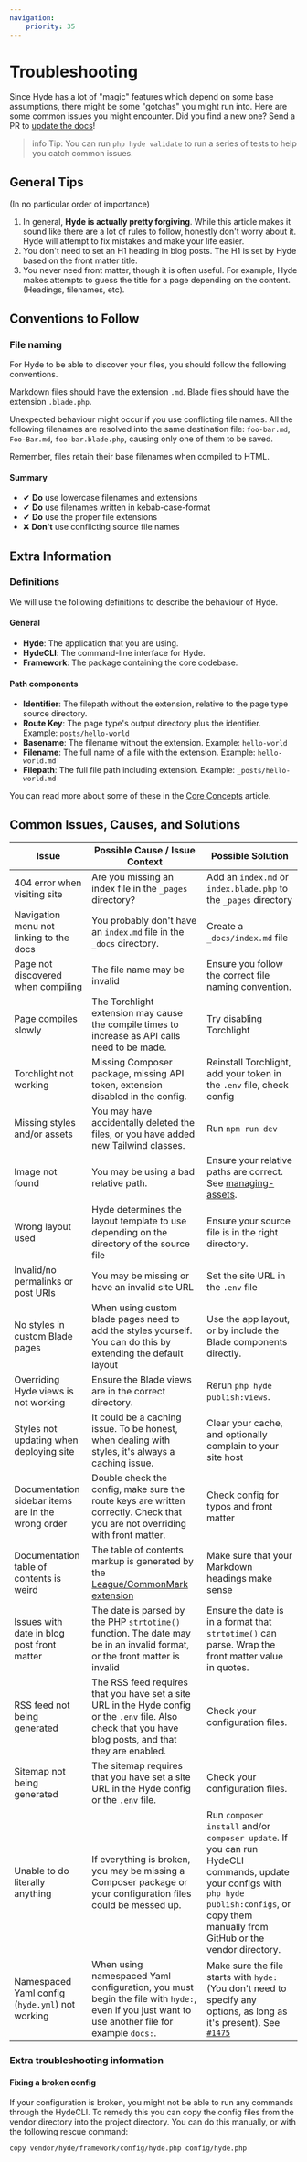 ```yaml
---
navigation:
    priority: 35
---
```


# Troubleshooting

Since Hyde has a lot of "magic" features which depend on some base assumptions, there might be some "gotchas" you might run into. Here are some common issues you might encounter. Did you find a new one? Send a PR to [update the docs](https://github.com/hydephp/docs)!

>info Tip: You can run `php hyde validate` to run a series of tests to help you catch common issues.

## General Tips

(In no particular order of importance)

1. In general, **Hyde is actually pretty forgiving**. While this article makes it sound like there are a lot of rules to follow,
   honestly don't worry about it. Hyde will attempt to fix mistakes and make your life easier.
2. You don't need to set an H1 heading in blog posts. The H1 is set by Hyde based on the front matter title.
3. You never need front matter, though it is often useful.
   For example, Hyde makes attempts to guess the title for a page depending on the content. (Headings, filenames, etc).

## Conventions to Follow

### File naming

For Hyde to be able to discover your files, you should follow the following conventions.

Markdown files should have the extension `.md`. Blade files should have the extension `.blade.php`.

Unexpected behaviour might occur if you use conflicting file names.
All the following filenames are resolved into the same destination file:
`foo-bar.md`, `Foo-Bar.md`, `foo-bar.blade.php`, causing only one of them to be saved.

Remember, files retain their base filenames when compiled to HTML.

#### Summary

- ✔ **Do** use lowercase filenames and extensions
- ✔ **Do** use filenames written in kebab-case-format
- ✔ **Do** use the proper file extensions
- ❌ **Don't** use conflicting source file names

## Extra Information

### Definitions

We will use the following definitions to describe the behaviour of Hyde.

#### General

- **Hyde**: The application that you are using.
- **HydeCLI**: The command-line interface for Hyde.
- **Framework**: The package containing the core codebase.

#### Path components

- **Identifier**: The filepath without the extension, relative to the page type source directory.
- **Route Key**: The page type's output directory plus the identifier. Example: `posts/hello-world`
- **Basename**: The filename without the extension. Example: `hello-world`
- **Filename**: The full name of a file with the extension. Example: `hello-world.md`
- **Filepath**: The full file path including extension. Example: `_posts/hello-world.md`

You can read more about some of these in the [Core Concepts](core-concepts#paths-identifiers-and-route-keys) article.

## Common Issues, Causes, and Solutions

| Issue                                              | Possible Cause / Issue Context                                                                                                                            | Possible Solution                                                                                                                                                                                 |
|----------------------------------------------------|-----------------------------------------------------------------------------------------------------------------------------------------------------------|---------------------------------------------------------------------------------------------------------------------------------------------------------------------------------------------------|
| 404 error when visiting site                       | Are you missing an index file in the `_pages` directory?                                                                                                  | Add an `index.md` or `index.blade.php` to the `_pages` directory                                                                                                                                  |
| Navigation menu not linking to the docs            | You probably don't have an `index.md` file in the `_docs` directory.                                                                                      | Create a `_docs/index.md` file                                                                                                                                                                    |
| Page not discovered when compiling                 | The file name may be invalid                                                                                                                              | Ensure you follow the correct file naming convention.                                                                                                                                             |
| Page compiles slowly                               | The Torchlight extension may cause the compile times to increase as API calls need to be made.                                                            | Try disabling Torchlight                                                                                                                                                                          |
| Torchlight not working                             | Missing Composer package, missing API token, extension disabled in the config.                                                                            | Reinstall Torchlight, add your token in the `.env` file, check config                                                                                                                             |
| Missing styles and/or assets                       | You may have accidentally deleted the files, or you have added new Tailwind classes.                                                                      | Run `npm run dev`                                                                                                                                                                                 |
| Image not found                                    | You may be using a bad relative path.                                                                                                                     | Ensure your relative paths are correct.  See [managing-assets](managing-assets#referencing-images).                                                                                               |
| Wrong layout used                                  | Hyde determines the layout template to use depending on the directory of the source file                                                                  | Ensure your source file is in the right directory.                                                                                                                                                |
| Invalid/no permalinks or post URIs                 | You may be missing or have an invalid site URL                                                                                                            | Set the site URL in the `.env` file                                                                                                                                                               |
| No styles in custom Blade pages                    | When using custom blade pages need to add the styles yourself. You can do this by extending the default layout                                            | Use the app layout, or by include the Blade components directly.                                                                                                                                  |
| Overriding Hyde views is not working               | Ensure the Blade views are in the correct directory.                                                                                                      | Rerun `php hyde publish:views`.                                                                                                                                                                   |
| Styles not updating when deploying site            | It could be a caching issue. To be honest, when dealing with styles, it's always a caching issue.                                                         | Clear your cache, and optionally complain to your site host                                                                                                                                       |
| Documentation sidebar items are in the wrong order | Double check the config, make sure the route keys are written correctly. Check that you are not overriding with front matter.                             | Check config for typos and front matter                                                                                                                                                           |
| Documentation table of contents is weird           | The table of contents markup is generated by the [League/CommonMark extension](https://commonmark.thephpleague.com/2.3/extensions/table-of-contents/)     | Make sure that your Markdown headings make sense                                                                                                                                                  |
| Issues with date in blog post front matter         | The date is parsed by the PHP `strtotime()` function. The date may be in an invalid format, or the front matter is invalid                                | Ensure the date is in a format that `strtotime()` can parse. Wrap the front matter value in quotes.                                                                                               |
| RSS feed not being generated                       | The RSS feed requires that you have set a site URL in the Hyde config or the `.env` file. Also check that you have blog posts, and that they are enabled. | Check your configuration files.                                                                                                                                                                   |                                                                                                                                                         |
| Sitemap not being generated                        | The sitemap requires that you have set a site URL in the Hyde config or the `.env` file.                                                                  | Check your configuration files.                                                                                                                                                                   |                                                                                                                                                         |
| Unable to do literally anything                    | If everything is broken, you may be missing a Composer package or your configuration files could be messed up.                                            | Run `composer install` and/or `composer update`. If you can run HydeCLI commands, update your configs with `php hyde publish:configs`, or copy them manually from GitHub or the vendor directory. |
| Namespaced Yaml config (`hyde.yml`) not working    | When using namespaced Yaml configuration, you must begin the file with `hyde:`, even if you just want to use another file for example `docs:`.            | Make sure the file starts with `hyde:` (You don't need to specify any options, as long as it's present). See [`#1475`](https://github.com/hydephp/develop/issues/1475)                            |

### Extra troubleshooting information

#### Fixing a broken config

If your configuration is broken, you might not be able to run any commands through the HydeCLI.
To remedy this you can copy the config files from the vendor directory into the project directory.
You can do this manually, or with the following rescue command:

```bash
copy vendor/hyde/framework/config/hyde.php config/hyde.php
```
